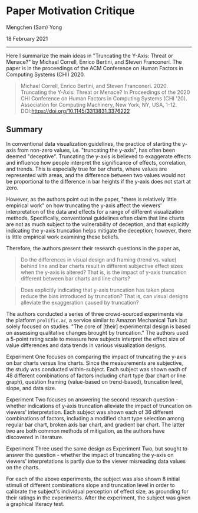 # Paper Motivation Critique

Mengchen (Sam) Yong

18 February 2021

---

Here I summarize the main ideas in "Truncating the Y-Axis: Threat or Menace?" by Michael Correll, Enrico Bertini, and Steven Franconeri. The paper is in the proceedings of the ACM Conference on Human Factors in Computing Systems (CHI) 2020.

> Michael Correll, Enrico Bertini, and Steven Franconeri. 2020. Truncating the Y-Axis: Threat or Menace? In Proceedings of the 2020 CHI Conference on Human Factors in Computing Systems (CHI '20). Association for Computing Machinery, New York, NY, USA, 1-12. DOI:https://doi.org/10.1145/3313831.3376222

## Summary

In conventional data visualization guidelines, the practice of starting the y-axis from non-zero values, i.e. "truncating the y-axis", has often been deemed "deceptive". Truncating the y-axis is believed to exaggerate effects and influence how people interpret the significance of effects, correlation, and trends. This is especially true for bar charts, where values are represented with areas, and the difference between two values would not be proportional to the difference in bar heights if the y-axis does not start at zero.

However, as the authors point out in the paper, "there is relatively little empirical work" on how truncating the y-axis affect the viewers' interpretation of the data and effects for a range of different visualization methods. Specifically, conventional guidelines often claim that line charts are not as much subject to the vulnerability of deception, and that explicitly indicating the y-axis truncation helps mitigate the deception; however, there is little empirical work examining these beliefs.

Therefore, the authors present their research questions in the paper as,

> Do the differences in visual design and framing (trend vs. value) behind line and bar charts result in different subjective effect sizes when the y-axis is altered? That is, is the impact of y-axis truncation different between bar charts and line charts?

> Does explicitly indicating that y-axis truncation has taken place reduce the bias introduced by truncation? That is, can visual designs alleviate the exaggeration caused by truncation?

The authors conducted a series of three crowd-sourced experiments via the platform `prolific.ac`, a service similar to Amazon Mechanical Turk but solely focused on studies. "The core of [their] experimental design is based on assessing qualitative changes brought by truncation." The authors used a 5-point rating scale to measure how subjects interpret the effect size of value differences and data trends in various visualization designs.

Experiment One focuses on comparing the impact of truncating the y-axis on bar charts versus line charts. Since the measurements are subjective, the study was conducted within-subject. Each subject was shown each of 48 different combinations of factors including chart type (bar chart or line graph), question framing (value-based on trend-based), truncation level, slope, and data size.

Experiment Two focuses on answering the second research question - whether indications of y-axis truncation alleviate the impact of truncation on viewers' interpretation. Each subject was shown each of 36 different combinations of factors, including a modified chart type selection among regular bar chart, broken axis bar chart, and gradient bar chart. The latter two are both common methods of mitigation, as the authors have discovered in literature.

Experiment Three used the same design as Experiment Two, but sought to answer the question - whether the impact of truncating the y-axis on viewers' interpretations is partly due to the viewer misreading data values on the charts.

For each of the above experiments, the subject was also shown 8 initial stimuli of different combinations slope and truncation level in order to calibrate the subject's individual perception of effect size, as grounding for their ratings in the experiments. After the experiment, the subject was given a graphical literacy test.
